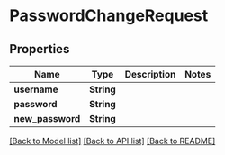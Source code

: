 # PasswordChangeRequest

## Properties

Name | Type | Description | Notes
------------ | ------------- | ------------- | -------------
**username** | **String** |  | 
**password** | **String** |  | 
**new_password** | **String** |  | 

[[Back to Model list]](../README.md#documentation-for-models) [[Back to API list]](../README.md#documentation-for-api-endpoints) [[Back to README]](../README.md)


